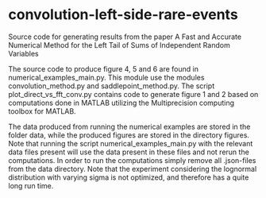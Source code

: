 # convolution-left-side-rare-events
Source code for generating results from the paper A Fast and Accurate Numerical Method for the Left Tail of Sums of Independent Random Variables

The source code to produce figure 4, 5 and 6 are found in numerical_examples_main.py. This module use the modules convolution_method.py and saddlepoint_method.py. The script plot_direct_vs_fft_conv.py contains code to generate figure 1 and 2 based on computations done in MATLAB utilizing the Multiprecision computing toolbox for MATLAB.

The data produced from running the numerical examples are stored in the folder data, while the produced figures are stored in the directory figures. Note that running the script numerical_examples_main.py with the relevant data files present will use the data present in these files and not rerun the computations. In order to run the computations simply remove all .json-files from the data directory. Note that the experiment considering the lognormal distribution with varying sigma is not optimized, and therefore has a quite long run time. 
